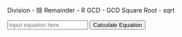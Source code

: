 <html>
  <head>
    <title> Calculator</title>
  </head>

<a> Division - 除 </a>
<a> Remainder - R </a>
<a> GCD - GCD </a>
<a> Square Root - sqrt </a>

<p id="eqResult"></p>

<input id="inputEq" placeholder="Input equation here">
    <button onclick="getInputEq()">Calculate Equation</button>

<script>
    function getEq(eq) {
        let eq = document.getElementById("inputEq").value;

        eqResult = document.getElementById("eqResult");
        fetch('https://everittcheng.tk/api/calculator/' + eq)
        .then(response => response.json())
        .then(data => { 
            console.log(data);
            eqResult.innerHTML = "Answer: " + data.Result;
        })
    }
</script>

</html>